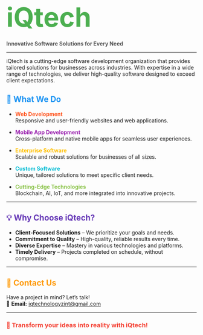 # <span style="color: #4CAF50; font-size: 2.5em;">iQtech</span>

**<span style="color: #555;">Innovative Software Solutions for Every Need</span>**

---

iQtech is a cutting-edge software development organization that provides tailored solutions for businesses across industries. With expertise in a wide range of technologies, we deliver high-quality software designed to exceed client expectations.

## <span style="color: #2196F3;">🌟 What We Do</span>

- **<span style="color: #FF5722;">Web Development</span>**  
  Responsive and user-friendly websites and web applications.

- **<span style="color: #9C27B0;">Mobile App Development</span>**  
  Cross-platform and native mobile apps for seamless user experiences.

- **<span style="color: #FFC107;">Enterprise Software</span>**  
  Scalable and robust solutions for businesses of all sizes.

- **<span style="color: #00BCD4;">Custom Software</span>**  
  Unique, tailored solutions to meet specific client needs.

- **<span style="color: #8BC34A;">Cutting-Edge Technologies</span>**  
  Blockchain, AI, IoT, and more integrated into innovative projects.

---

## <span style="color: #673AB7;">💡 Why Choose iQtech?</span>

- **Client-Focused Solutions** – We prioritize your goals and needs.  
- **Commitment to Quality** – High-quality, reliable results every time.  
- **Diverse Expertise** – Mastery in various technologies and platforms.  
- **Timely Delivery** – Projects completed on schedule, without compromise.

---

## <span style="color: #FF9800;">📧 Contact Us</span>

Have a project in mind? Let’s talk!  
📩 **Email:** [iqtechnologyzint@gmail.com](mailto:iqtechnologyzint@gmail.com)  

---

### <span style="color: #F44336;">🚀 Transform your ideas into reality with iQtech!</span>
